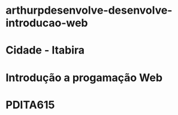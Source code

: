 # arthurpdesenvolve-desenvolve-introducao-web
# Cidade - Itabira 
# Introdução a progamação Web 
# PDITA615
